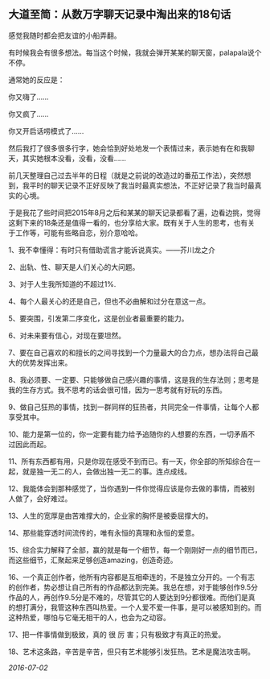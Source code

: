 ## 大道至简：从数万字聊天记录中淘出来的18句话

感觉我随时都会把友谊的小船弄翻。

有时候我会有很多想法。每当这个时候，我就会弹开某某的聊天窗，palapala说个不停。

通常她的反应是：

你又嗨了……

你又疯了……

你又开启话唠模式了……

然后我打了很多很多行字，她会恰到好处地发一个表情过来，表示她有在和我聊天，其实她根本没看，没看，没看……

前几天整理自己过去半年的日程（就是之前说的改造过的番茄工作法），突然想到，我平时的聊天记录不正好反映了我当时最真实想法，不正好记录了我当时最真实的心境。

于是我花了些时间把2015年8月之后和某某的聊天记录都看了遍，边看边挑，觉得这剩下来的18条还是值得一看的，也分享给大家。既有关于人生的思考，也有关于工作等，可能有些略自恋，别介意哈哈。

1、我不幸懂得：有时只有借助谎言才能诉说真实。——芥川龙之介

2、出轨、性、聊天是人们关心的大问题。

3、对于人生我所知道的不超过1%.

4、每个人最关心的还是自己，但也不必曲解和过分在意这一点。

5、要突围，引发第二序变化，这是创业者最重要的能力。

6、对未来要有信心，对现在要坦然。

7、要在自己喜欢的和擅长的之间寻找到一个力量最大的合力点，想办法将自己最大的优势发挥出来。

8、我必须要、一定要、只能够做自己感兴趣的事情，这是我的生存法则；思考是我的生存方式。我不思考的话会很可惜，因为一思考就有好玩的东西。

9、做自己狂热的事情，找到一群同样的狂热者，共同完全一件事情，让每个人都享受其中。

10、能力是第一位的，你一定要有能力给予追随你的人想要的东西，一切矛盾不过因此而起。 

11、所有东西都有用，只是你现在感受不到而已。有一天，你全部的所知综合在一起，就是独一无二的人，会做出独一无二的事。连点成线。

12、我能体会到那种感觉了，当你遇到一件你觉得应该是你去做的事情，而被别人做了，会好难过。

13、人生的宽厚是由苦难撑大的，企业家的胸怀是被委屈撑大的。

14、那些能穿透时间流传的，唯有永恒的真理和永恒的爱意。

15、综合实力解释了全部，赢的就是每一个细节，每一个刚刚好一点的细节而已，而这些细节，汇聚起来足够创造amazing，创造奇迹。

16、一个真正创作者，他所有内容都是互相牵连的，不是独立分开的。一个有志的创作者，势必想让自己所有的作品都达到完美。我总在想，对于能够创作9.5分作品的人，再创作9.5分是不难的，尽管其它的人要达到9分都很难。而他们是真的想打满分，我管这种东西叫热爱。一个人爱不爱一件事，是可以被感知到的。而这种热爱，哪怕与它毫无相干的人，也会为之动容。 

17、把一件事情做到极致，真的 很 厉 害；只有极致才有真正的热爱。

18、艺术这条路，辛苦是辛苦，但只有艺术能够引发狂热。艺术是魔法攻击啊。

*2016-07-02* 